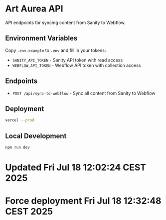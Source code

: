 # Art Aurea API

API endpoints for syncing content from Sanity to Webflow.

## Environment Variables

Copy `.env.example` to `.env` and fill in your tokens:

- `SANITY_API_TOKEN` - Sanity API token with read access
- `WEBFLOW_API_TOKEN` - Webflow API token with collection access

## Endpoints

- `POST /api/sync-to-webflow` - Sync all content from Sanity to Webflow

## Deployment

```bash
vercel --prod
```

## Local Development

```bash
npm run dev
```

# Updated Fri Jul 18 12:02:24 CEST 2025
# Force deployment Fri Jul 18 12:32:48 CEST 2025
